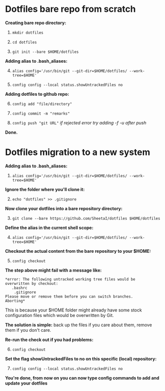 # Dotfiles bare repo from scratch

**Creating bare repo directory:**

  1. `mkdir dotfiles`

  2. `cd dotfiles`

  3. `git init --bare $HOME/dotfiles`

**Adding alias to .bash_aliases:**

  4. `alias config='/usr/bin/git --git-dir=$HOME/dotfiles/ --work-tree=$HOME'`
  
  5. `config config --local status.showUntrackedFiles no`
 
**Adding dotfiles to github repo:**
 
  6. `config add "file/directory"`
 
  7. `config commit -m "remarks"` 
 
  8. `config push "git URL"` 
*if rejected error try adding -f -u after push*

**Done.**

# Dotfiles migration to a new system

**Adding alias to .bash_aliases:**

  1. `alias config='/usr/bin/git --git-dir=$HOME/dotfiles/ --work-tree=$HOME'`

**Ignore the folder where you'll clone it:**

  2. `echo "dotfiles" >> .gitignore`
  
**Now clone your dotfiles into a bare repository directory:**

  3. `git clone --bare https://github.com/SheetaI/dotfiles $HOME/dotfiles`

**Define the alias in the current shell scope:**

  4. `alias config='/usr/bin/git --git-dir=$HOME/dotfiles/ --work-tree=$HOME'`

**Checkout the actual content from the bare repository to your $HOME:**

  5. `config checkout`

**The step above might fail with a message like:**
  
    *error: The following untracked working tree files would be overwritten by checkout:
       .bashrc
        .gitignore
    Please move or remove them before you can switch branches.
    Aborting*

This is because your $HOME folder might already have some stock configuration files which would be overwritten by Git. 

**The solution is simple:** back up the files if you care about them, remove them if you don't care.

**Re-run the check out if you had problems:**

  6. `config checkout`

**Set the flag showUntrackedFiles to no on this specific (local) repository:**

  7. `config config --local status.showUntrackedFiles no`

**You're done, from now on you can now type config commands to add and update your dotfiles**
